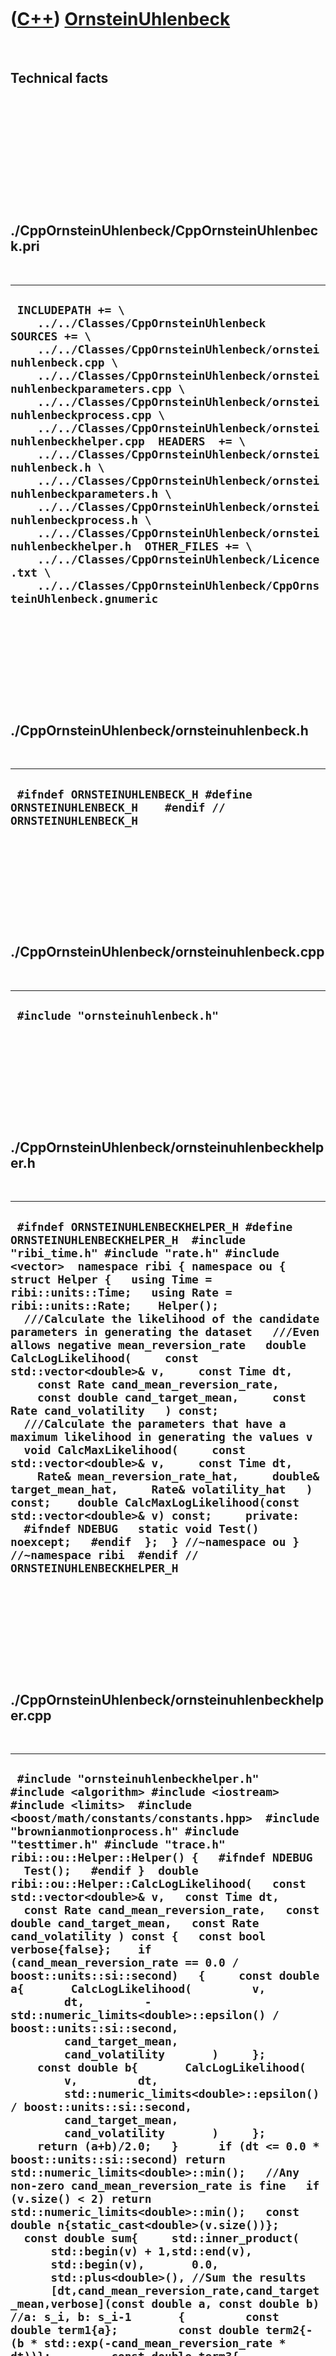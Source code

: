 



 

 

 

 

 

([C++](Cpp.htm)) [OrnsteinUhlenbeck](CppOrnsteinUhlenbeck.htm)
==============================================================

 

Technical facts
---------------

 

 

 

 

 

 

./CppOrnsteinUhlenbeck/CppOrnsteinUhlenbeck.pri
-----------------------------------------------

 

  -----------------------------------------------------------------------------------------------------------------------------------------------------------------------------------------------------------------------------------------------------------------------------------------------------------------------------------------------------------------------------------------------------------------------------------------------------------------------------------------------------------------------------------------------------------------------------------------------------------------------------------------------------------------------------------------------------------------------------------------------------------------------------------------------
  ` INCLUDEPATH += \     ../../Classes/CppOrnsteinUhlenbeck  SOURCES += \     ../../Classes/CppOrnsteinUhlenbeck/ornsteinuhlenbeck.cpp \     ../../Classes/CppOrnsteinUhlenbeck/ornsteinuhlenbeckparameters.cpp \     ../../Classes/CppOrnsteinUhlenbeck/ornsteinuhlenbeckprocess.cpp \     ../../Classes/CppOrnsteinUhlenbeck/ornsteinuhlenbeckhelper.cpp  HEADERS  += \     ../../Classes/CppOrnsteinUhlenbeck/ornsteinuhlenbeck.h \     ../../Classes/CppOrnsteinUhlenbeck/ornsteinuhlenbeckparameters.h \     ../../Classes/CppOrnsteinUhlenbeck/ornsteinuhlenbeckprocess.h \     ../../Classes/CppOrnsteinUhlenbeck/ornsteinuhlenbeckhelper.h  OTHER_FILES += \     ../../Classes/CppOrnsteinUhlenbeck/Licence.txt \     ../../Classes/CppOrnsteinUhlenbeck/CppOrnsteinUhlenbeck.gnumeric`
  -----------------------------------------------------------------------------------------------------------------------------------------------------------------------------------------------------------------------------------------------------------------------------------------------------------------------------------------------------------------------------------------------------------------------------------------------------------------------------------------------------------------------------------------------------------------------------------------------------------------------------------------------------------------------------------------------------------------------------------------------------------------------------------------------

 

 

 

 

 

./CppOrnsteinUhlenbeck/ornsteinuhlenbeck.h
------------------------------------------

 

  ---------------------------------------------------------------------------------------------
  ` #ifndef ORNSTEINUHLENBECK_H #define ORNSTEINUHLENBECK_H    #endif // ORNSTEINUHLENBECK_H`
  ---------------------------------------------------------------------------------------------

 

 

 

 

 

./CppOrnsteinUhlenbeck/ornsteinuhlenbeck.cpp
--------------------------------------------

 

  -----------------------------------
  ` #include "ornsteinuhlenbeck.h"`
  -----------------------------------

 

 

 

 

 

./CppOrnsteinUhlenbeck/ornsteinuhlenbeckhelper.h
------------------------------------------------

 

  ------------------------------------------------------------------------------------------------------------------------------------------------------------------------------------------------------------------------------------------------------------------------------------------------------------------------------------------------------------------------------------------------------------------------------------------------------------------------------------------------------------------------------------------------------------------------------------------------------------------------------------------------------------------------------------------------------------------------------------------------------------------------------------------------------------------------------------------------------------------------------------------------------------------------------------------------------------------------------------------------------------------------------------------------------------------------------------------------------------------------
  ` #ifndef ORNSTEINUHLENBECKHELPER_H #define ORNSTEINUHLENBECKHELPER_H  #include "ribi_time.h" #include "rate.h" #include <vector>  namespace ribi { namespace ou {  struct Helper {   using Time = ribi::units::Time;   using Rate = ribi::units::Rate;    Helper();    ///Calculate the likelihood of the candidate parameters in generating the dataset   ///Even allows negative mean_reversion_rate   double CalcLogLikelihood(     const std::vector<double>& v,     const Time dt,     const Rate cand_mean_reversion_rate,     const double cand_target_mean,     const Rate cand_volatility   ) const;    ///Calculate the parameters that have a maximum likelihood in generating the values v   void CalcMaxLikelihood(     const std::vector<double>& v,     const Time dt,     Rate& mean_reversion_rate_hat,     double& target_mean_hat,     Rate& volatility_hat   ) const;    double CalcMaxLogLikelihood(const std::vector<double>& v) const;     private:    #ifndef NDEBUG   static void Test() noexcept;   #endif  };  } //~namespace ou } //~namespace ribi  #endif // ORNSTEINUHLENBECKHELPER_H`
  ------------------------------------------------------------------------------------------------------------------------------------------------------------------------------------------------------------------------------------------------------------------------------------------------------------------------------------------------------------------------------------------------------------------------------------------------------------------------------------------------------------------------------------------------------------------------------------------------------------------------------------------------------------------------------------------------------------------------------------------------------------------------------------------------------------------------------------------------------------------------------------------------------------------------------------------------------------------------------------------------------------------------------------------------------------------------------------------------------------------------

 

 

 

 

 

./CppOrnsteinUhlenbeck/ornsteinuhlenbeckhelper.cpp
--------------------------------------------------

 

  --------------------------------------------------------------------------------------------------------------------------------------------------------------------------------------------------------------------------------------------------------------------------------------------------------------------------------------------------------------------------------------------------------------------------------------------------------------------------------------------------------------------------------------------------------------------------------------------------------------------------------------------------------------------------------------------------------------------------------------------------------------------------------------------------------------------------------------------------------------------------------------------------------------------------------------------------------------------------------------------------------------------------------------------------------------------------------------------------------------------------------------------------------------------------------------------------------------------------------------------------------------------------------------------------------------------------------------------------------------------------------------------------------------------------------------------------------------------------------------------------------------------------------------------------------------------------------------------------------------------------------------------------------------------------------------------------------------------------------------------------------------------------------------------------------------------------------------------------------------------------------------------------------------------------------------------------------------------------------------------------------------------------------------------------------------------------------------------------------------------------------------------------------------------------------------------------------------------------------------------------------------------------------------------------------------------------------------------------------------------------------------------------------------------------------------------------------------------------------------------------------------------------------------------------------------------------------------------------------------------------------------------------------------------------------------------------------------------------------------------------------------------------------------------------------------------------------------------------------------------------------------------------------------------------------------------------------------------------------------------------------------------------------------------------------------------------------------------------------------------------------------------------------------------------------------------------------------------------------------------------------------------------------------------------------------------------------------------------------------------------------------------------------------------------------------------------------------------------------------------------------------------------------------------------------------------------------------------------------------------------------------------------------------------------------------------------------------------------------------------------------------------------------------------------------------------------------------------------------------------------------------------------------------------------------------------------------------------------------------------------------------------------------------------------------------------------------------------------------------------------------------------------------------------------------------------------------------------------------------------------------------------------------------------------------------------------------------------------------------------------------------------------------------------------------------------------------------------------------------------------------------------------------------------------------------------------------------------------------------------------------------------------------------------------------------------------------------------------------------------------------------------------------------------------------------------------------------------------------------------------------------------------------------------------------------------------------------------------------------------------------------------------------------------------------------------------------------------------------------------------------------------------------------------------------------------------------------------------------------------------------------------------------------------------------------------------------------------------------------------------------------------------------------------------------------------------------------------------------------------------------------------------------------------------------------------------------------------------------------------------------------------------------------------------------------------------------------------------------------------------------------------------------------------------------------------------------------------------------------------------------------------------------------------------------------------------------------------------------------------------------------------------------------------------------------------------------------------------------------------------------------------------------------------------------------------------------------------------------------------------------------------------------------------------------------------------------------------------------------------------------------------------------------------------------------------------------------------------------------------------------------------------------------------------------------------------------------------------------------------------------------------------------------------------------------------------------------------------------------------------------------------------------------------------------------------------------------------------------------------------------------------------------------------------------------------------------------------------------------------------------------------------------------------------------------------------------------------------------------------------------------------------------------------------------------------------------------------------------------------------------------------------------------------------------------------------------------------------------------------------------------------------------------------------------------------------------------------------------------------------------------------------------------------------------------------------------------------------------------------------------------------------------------------------------------------------------------------------------------------------------------------------------------------------------------------------------------------------------------------------------------------------------------------------------------------------------------------------------------------------------------------------------------------------------------------------------------------------------------------------------------------------------------------------------------------------------------------------------------------------------------------------------------------------------------------------------------------------------------------------------------------------------------------------------------------------------------------------------------------------------------------------------------------------------------------------------------------------------------------------------------------------------------------------------------------------------------------------------------------------------------------------------------------------------------------------------------------------------------------------------------------------------------------------------------------------------------------------------------------------------------------------------------------------------------------------------------------------------------------------------------------------------------------------------------------------------------------------------------------------------------------------------------------------------------------------------------------------------------------------------------------------------------------------------------------------------------------------------------------------------------------------------------------------------------------------------------------------------------------------------------------------------------------------------------------------------------------------------------------------------------------------------------------------------------------------------------------------------------------------------------------------------------------------------------------------------------------------------------------------------------------------------------------------------------------------------------------------------------------------------------------------------------------------------------------------------------------------------------------------------------------------------------------------------------------------------------------------------------------------------------------------------------------------------------------------------------------------------------------------------------------------------------------------------------------------------------------------------------------------------------------------------------------------------------------------------------------------------------------------------------------------------------------------------------------------------------------------------------------------------------------------------------------------------------------------------------------------------------------------------------------------------------------------------------------------------------------------------------------------------------------------------------------------------------------------------------------------------------------------------------------------------------------------------------------------------------------------------------------------------------------------------------------------------------------------------------------------------------------------------------------------------------------------------------------------------------------------------------------------------------------------------------------------------------------------------------------------------------------------------------------------------------------------------------------------------------------------------------------------------------------------------------------------------------------------------------------------------------------------------------------------------------------------------------------------------------------------------------------------------------------------------------------------------------------------------------------------------------------------------------------------------------------------------------------------------------------------------------------------------------------------------------------------------------------------------------------------------------------------------------------------------------------------------
  ` #include "ornsteinuhlenbeckhelper.h"  #include <algorithm> #include <iostream> #include <limits>  #include <boost/math/constants/constants.hpp>  #include "brownianmotionprocess.h" #include "testtimer.h" #include "trace.h"  ribi::ou::Helper::Helper() {   #ifndef NDEBUG   Test();   #endif }  double ribi::ou::Helper::CalcLogLikelihood(   const std::vector<double>& v,   const Time dt,   const Rate cand_mean_reversion_rate,   const double cand_target_mean,   const Rate cand_volatility ) const {   const bool verbose{false};    if (cand_mean_reversion_rate == 0.0 / boost::units::si::second)   {     const double a{       CalcLogLikelihood(         v,         dt,         -std::numeric_limits<double>::epsilon() / boost::units::si::second,         cand_target_mean,         cand_volatility       )     };     const double b{       CalcLogLikelihood(         v,         dt,         std::numeric_limits<double>::epsilon() / boost::units::si::second,         cand_target_mean,         cand_volatility       )     };     return (a+b)/2.0;   }      if (dt <= 0.0 * boost::units::si::second) return std::numeric_limits<double>::min();   //Any non-zero cand_mean_reversion_rate is fine   if (v.size() < 2) return std::numeric_limits<double>::min();   const double n{static_cast<double>(v.size())};    const double sum{     std::inner_product(       std::begin(v) + 1,std::end(v),       std::begin(v),       0.0,       std::plus<double>(), //Sum the results       [dt,cand_mean_reversion_rate,cand_target_mean,verbose](const double a, const double b) //a: s_i, b: s_i-1       {         const double term1{a};         const double term2{-(b * std::exp(-cand_mean_reversion_rate * dt))};         const double term3{-(cand_target_mean * (1.0 - std::exp(-cand_mean_reversion_rate*dt)))};         const double x {           term1+term2+term3         };         const double x2{x*x};         if (verbose)         {           std::cout             << "a:" << a <<  '\t'             << "b:" << b <<  '\t'             << "term1:" << term1 <<  '\t'             << "term2:" << term2 <<  '\t'             << "term3:" << term3 <<  '\t'             << "x:" << x <<  '\t'             << "x2:" << x2 <<  '\n'           ;         }         return x2;       }     )   };   const auto alpha2     =     cand_volatility * cand_volatility * (1.0 - std::exp(-2.0 * cand_mean_reversion_rate * dt))     / (2.0 * cand_mean_reversion_rate)   ;   const auto alpha = std::sqrt(alpha2.value());    const double term1{(-n/2.0) * std::log(boost::math::constants::two_pi<double>())};   const double term2{-(n * std::log(alpha))};   const double term3{-(sum / (2.0 * alpha2.value()))};    const double log_likelihood{     term1     + term2     + term3   };    if (verbose)   {     std::cout       << "dt: " << dt << '\n'       << "cand_mean_reversion_rate: " << cand_mean_reversion_rate << '\n'       << "cand_target_mean: " << cand_target_mean << '\n'       << "cand_volatility: " << cand_volatility << '\n'       << "alpha: " << alpha << '\n'       << "alpha2: " << alpha2 << '\n'       << "term1: " << term1 << '\n'       << "term2: " << term2 << '\n'       << "term3: " << term3 << '\n'       << "sum: " << sum << '\n'       << "log_likelihood: " << log_likelihood << '\n'     ;   }    return log_likelihood; }   void ribi::ou::Helper::CalcMaxLikelihood(   const std::vector<double>& v,   const Time dt,   Rate& mean_reversion_rate_hat,   double& target_mean_hat,   Rate& volatility_hat ) const {   const bool verbose{false};   using std::begin; using std::end; using std::accumulate;    const int n{static_cast<int>(v.size())};   const double n_d{static_cast<double>(n)};   const double sx{std::accumulate(begin(v),end(v)-1,0.0)};   const double sy{std::accumulate(begin(v)+1,end(v),0.0)};   const double sxx{     std::accumulate(       begin(v),end(v)-1,       0.0,       [](const double init, const double x) { return init + (x*x); }     )   };   const double sxy{     std::inner_product(       begin(v),end(v)-1,       begin(v) + 1,       0.0     )   };   const double syy{     std::accumulate(       begin(v)+1,end(v),0.0,       [](const double init, const double x) { return init + (x*x); }     )   };    if (verbose)   {     std::clog       << "n: " << n << '\n'       << "sx: " << sx << '\n'       << "sy: " << sy << '\n'       << "sxx: " << sxx << '\n'       << "sxy: " << sxy << '\n'       << "syy: " << syy << '\n'     ;   }    assert( ( (n_d * (sxx - sxy)) - ( (sx*sx) - (sx*sy)) ) != 0.0);    target_mean_hat     =  ((sy * sxx) - (sx * sxy))      / ( (n_d * (sxx - sxy)) - ( (sx*sx) - (sx*sy)) )   ;    const double nmu2{n_d*target_mean_hat*target_mean_hat};    const double mean_reversion_rate_hat_numerator{     sxy - (target_mean_hat*sx) - (target_mean_hat*sy) + nmu2   };   const double mean_reversion_rate_hat_denominator{     sxx - (2.0*target_mean_hat*sx) + nmu2   };    if (verbose)   {     std::clog       << "target_mean_hat: " << target_mean_hat << '\n'       << "nmu2: " << nmu2 << '\n'       << "mean_reversion_rate_hat_numerator: " << mean_reversion_rate_hat_numerator << '\n'       << "mean_reversion_rate_hat_denominator: " << mean_reversion_rate_hat_denominator << '\n'       << "n/d: " << (mean_reversion_rate_hat_numerator/mean_reversion_rate_hat_denominator) << '\n'     ;   }   assert(mean_reversion_rate_hat_denominator != 0.0);   assert(         mean_reversion_rate_hat_numerator       / mean_reversion_rate_hat_denominator     > 0.0   );    mean_reversion_rate_hat     = -std::log(         mean_reversion_rate_hat_numerator       / mean_reversion_rate_hat_denominator     ) / dt   ;    const double alpha{std::exp(-mean_reversion_rate_hat*dt)};    const double beta_term_1{syy};   const double beta_term_2{2.0*alpha*sxy};   const double beta_term_3{alpha*alpha*sxx};   const double beta_term_4{2.0*target_mean_hat*(1.0-alpha)*(sy - (alpha*sx))};   const double beta_term_5{nmu2 * (1.0-alpha)*(1.0-alpha)};    const double beta{     (       beta_term_1       - beta_term_2       + beta_term_3       - beta_term_4       + beta_term_5     ) / n_d   };    if (verbose)   {     std::clog       << "alpha: " << alpha << '\n'       << "beta_term_1: " << beta_term_1 << '\n'       << "beta_term_2: " << beta_term_2 << '\n'       << "beta_term_3: " << beta_term_3 << '\n'       << "beta_term_4: " << beta_term_4 << '\n'       << "beta_term_5: " << beta_term_5 << '\n'       << "beta: " << beta << '\n'     ;   }    volatility_hat     = std::sqrt(         (beta * 2.0 * mean_reversion_rate_hat.value())       / (1.0-(alpha*alpha))     ) / boost::units::si::second   ; }  double ribi::ou::Helper::CalcMaxLogLikelihood(   const std::vector<double>& v ) const {   const auto dt = 1.0 * boost::units::si::second;   auto mean_reversion_rate_hat = 0.0 / boost::units::si::second;   double target_mean_hat{0.0};   auto volatility_hat = 0.0 / boost::units::si::second;   //Find best parameters   Helper().CalcMaxLikelihood(v,dt,mean_reversion_rate_hat,target_mean_hat,volatility_hat);   //Use best parameters   return Helper().CalcLogLikelihood(v,dt,mean_reversion_rate_hat,target_mean_hat,volatility_hat); }     #ifndef NDEBUG void ribi::ou::Helper::Test() noexcept {   {     static bool is_tested{false};     if (is_tested) return;     is_tested = true;   }   const TestTimer test_timer(__func__,__FILE__,1.0);   ///Testing dataset   //Run a Ornsein-Uhlenbeck motion process for dt = 1.0   const std::vector<double> known_noises     = {      -1.0268,      -0.4985,       0.3825,      -0.8102,      -0.1206,      -1.9604,       0.2079,       0.9134,       2.1375,       0.5461,       1.4335,       0.4414,      -2.2912,       0.3249,      -1.3019,      -0.8995,       0.0281,      -1.0959,      -0.8118,      -1.3890     };    const std::vector<double> known_xs    = {      0.0,     -9.77536,     -13.5909,     -8.65611,     -15.5457,     -15.2144,     -32.43,     -27.3646,     -16.0648,     5.81345,     10.4592,     23.1111,     25.114,     0.911395,     3.91778,     -8.84942,     -16.5707,     -14.7263,     -23.7581,     -29.2257,     -39.6681   };   const auto known_mean_reversion_rate = 0.1 / boost::units::si::second;   const double known_target_mean{0.0};   const auto known_volatility = 10.0 / boost::units::si::second;   //const double known_init_x{0.0};   const auto known_dt = 1.0 * boost::units::si::second;    //CalcLogLikelihood of the known parameters   {     const double log_likelihood{       Helper().CalcLogLikelihood(         known_xs,         known_dt,         known_mean_reversion_rate,         known_target_mean,         known_volatility       )     };     const double expected_log_likelihood{-79.422965153555438};     assert(std::abs(log_likelihood - expected_log_likelihood) < 0.000001);   }    //CalcMaxLikelihood   {     auto ml_mean_reversion_rate = 0.0 / boost::units::si::second;     double ml_target_mean{0.0};     auto ml_volatility = 0.0 / boost::units::si::second;     Helper().CalcMaxLikelihood(known_xs,known_dt,ml_mean_reversion_rate,ml_target_mean,ml_volatility);     const auto expected_mean_reversion_rate = 0.150065 / boost::units::si::second;     const double expected_target_mean{-21.2912};     const auto expected_volatility = 10.9281 / boost::units::si::second;     assert(std::abs(ml_mean_reversion_rate.value() - expected_mean_reversion_rate.value()) < 0.001);     assert(std::abs(ml_target_mean - expected_target_mean) < 0.001);     assert(std::abs(ml_volatility.value() - expected_volatility.value()) < 0.001);     //CalcLogLikelihood     const double max_log_likelihood{       Helper().CalcLogLikelihood(known_xs,known_dt,ml_mean_reversion_rate,ml_target_mean,ml_volatility)     };     const double expected_max_log_likelihood{-78.4367};     assert(std::abs(max_log_likelihood - expected_max_log_likelihood) < 0.0001);   }   ///Incorrectly labeled as bug:   ///Brownian motion run for RNG seed of 64 results in a MaxLogLikelihood of 0.0   ///This used to be 2,2250738585072014e-308 (the minimum double value)   ///but changes to -131.90782856283087 if negative mean_reversion_rates are allowed   {     using Volatility = ribi::units::Rate;     const Volatility volatility{1.0 / boost::units::si::second};     ribi::bm::Parameters parameters(volatility,64);     ribi::bm::Process sim(parameters);     const double init_x{0.0};     double x = init_x;     std::vector<double> xs = {x};      for (int i=0; i!=100; ++i)     {       x = sim.CalcNext(x);       xs.push_back(x);     }      const auto dt = 1.0 * boost::units::si::second;     auto mean_reversion_rate_hat = 0.0 / boost::units::si::second;     double target_mean_hat{0.0};     auto volatility_hat = 0.0 / boost::units::si::second;     Helper().CalcMaxLikelihood(xs,dt,mean_reversion_rate_hat,target_mean_hat,volatility_hat);     const double max_log_likelihood{       Helper().CalcLogLikelihood(xs,dt,mean_reversion_rate_hat,target_mean_hat,volatility_hat)     };     assert(max_log_likelihood != 0.0);     const double expected_max_log_likelihood{       -131.906     };     assert(std::abs(max_log_likelihood - expected_max_log_likelihood) < 0.001);   }   //Allow mean_reversion_rate of zero   {     const double log_likelihood_minus{       Helper().CalcLogLikelihood(         known_xs,         known_dt,         -std::numeric_limits<double>::epsilon() / boost::units::si::second,         known_target_mean,         known_volatility       )     };     const double log_likelihood_zero{       Helper().CalcLogLikelihood(         known_xs,         known_dt,         0.0000 / boost::units::si::second,         known_target_mean,         known_volatility       )     };     const double log_likelihood_plus{       Helper().CalcLogLikelihood(         known_xs,         known_dt,         std::numeric_limits<double>::epsilon() / boost::units::si::second,         known_target_mean,         known_volatility       )     };     assert(log_likelihood_minus >= log_likelihood_zero);     assert(log_likelihood_zero >= log_likelihood_plus);      //Note: resolution too low to distinguish likelihoods     assert(log_likelihood_minus == log_likelihood_plus);   } } #endif`
  --------------------------------------------------------------------------------------------------------------------------------------------------------------------------------------------------------------------------------------------------------------------------------------------------------------------------------------------------------------------------------------------------------------------------------------------------------------------------------------------------------------------------------------------------------------------------------------------------------------------------------------------------------------------------------------------------------------------------------------------------------------------------------------------------------------------------------------------------------------------------------------------------------------------------------------------------------------------------------------------------------------------------------------------------------------------------------------------------------------------------------------------------------------------------------------------------------------------------------------------------------------------------------------------------------------------------------------------------------------------------------------------------------------------------------------------------------------------------------------------------------------------------------------------------------------------------------------------------------------------------------------------------------------------------------------------------------------------------------------------------------------------------------------------------------------------------------------------------------------------------------------------------------------------------------------------------------------------------------------------------------------------------------------------------------------------------------------------------------------------------------------------------------------------------------------------------------------------------------------------------------------------------------------------------------------------------------------------------------------------------------------------------------------------------------------------------------------------------------------------------------------------------------------------------------------------------------------------------------------------------------------------------------------------------------------------------------------------------------------------------------------------------------------------------------------------------------------------------------------------------------------------------------------------------------------------------------------------------------------------------------------------------------------------------------------------------------------------------------------------------------------------------------------------------------------------------------------------------------------------------------------------------------------------------------------------------------------------------------------------------------------------------------------------------------------------------------------------------------------------------------------------------------------------------------------------------------------------------------------------------------------------------------------------------------------------------------------------------------------------------------------------------------------------------------------------------------------------------------------------------------------------------------------------------------------------------------------------------------------------------------------------------------------------------------------------------------------------------------------------------------------------------------------------------------------------------------------------------------------------------------------------------------------------------------------------------------------------------------------------------------------------------------------------------------------------------------------------------------------------------------------------------------------------------------------------------------------------------------------------------------------------------------------------------------------------------------------------------------------------------------------------------------------------------------------------------------------------------------------------------------------------------------------------------------------------------------------------------------------------------------------------------------------------------------------------------------------------------------------------------------------------------------------------------------------------------------------------------------------------------------------------------------------------------------------------------------------------------------------------------------------------------------------------------------------------------------------------------------------------------------------------------------------------------------------------------------------------------------------------------------------------------------------------------------------------------------------------------------------------------------------------------------------------------------------------------------------------------------------------------------------------------------------------------------------------------------------------------------------------------------------------------------------------------------------------------------------------------------------------------------------------------------------------------------------------------------------------------------------------------------------------------------------------------------------------------------------------------------------------------------------------------------------------------------------------------------------------------------------------------------------------------------------------------------------------------------------------------------------------------------------------------------------------------------------------------------------------------------------------------------------------------------------------------------------------------------------------------------------------------------------------------------------------------------------------------------------------------------------------------------------------------------------------------------------------------------------------------------------------------------------------------------------------------------------------------------------------------------------------------------------------------------------------------------------------------------------------------------------------------------------------------------------------------------------------------------------------------------------------------------------------------------------------------------------------------------------------------------------------------------------------------------------------------------------------------------------------------------------------------------------------------------------------------------------------------------------------------------------------------------------------------------------------------------------------------------------------------------------------------------------------------------------------------------------------------------------------------------------------------------------------------------------------------------------------------------------------------------------------------------------------------------------------------------------------------------------------------------------------------------------------------------------------------------------------------------------------------------------------------------------------------------------------------------------------------------------------------------------------------------------------------------------------------------------------------------------------------------------------------------------------------------------------------------------------------------------------------------------------------------------------------------------------------------------------------------------------------------------------------------------------------------------------------------------------------------------------------------------------------------------------------------------------------------------------------------------------------------------------------------------------------------------------------------------------------------------------------------------------------------------------------------------------------------------------------------------------------------------------------------------------------------------------------------------------------------------------------------------------------------------------------------------------------------------------------------------------------------------------------------------------------------------------------------------------------------------------------------------------------------------------------------------------------------------------------------------------------------------------------------------------------------------------------------------------------------------------------------------------------------------------------------------------------------------------------------------------------------------------------------------------------------------------------------------------------------------------------------------------------------------------------------------------------------------------------------------------------------------------------------------------------------------------------------------------------------------------------------------------------------------------------------------------------------------------------------------------------------------------------------------------------------------------------------------------------------------------------------------------------------------------------------------------------------------------------------------------------------------------------------------------------------------------------------------------------------------------------------------------------------------------------------------------------------------------------------------------------------------------------------------------------------------------------------------------------------------------------------------------------------------------------------------------------------------------------------------------------------------------------------------------------------------------------------------------------------------------------------------------------------------------------------------------------------------------------------------------------------------------------------------------------------------------------------------------------------------------------------------------------------------------------------------------------------------------------------------------------------------------------------------------------------------------------------------------------------------------------------------------------------------------------------------------------------------------------------------------------------------------------------------------------------------------------------------------------------------------------------------------------------------------------------------------------------------------------------------------------------------------------------------------------------------------------------

 

 

 

 

 

./CppOrnsteinUhlenbeck/ornsteinuhlenbeckparameters.h
----------------------------------------------------

 

  --------------------------------------------------------------------------------------------------------------------------------------------------------------------------------------------------------------------------------------------------------------------------------------------------------------------------------------------------------------------------------------------------------------------------------------------------------------------------------------------------------------------------------------------------------------------------------------------------------------------------------------------------------------------------------------------------------------------------------------------------------------------------------------------------------------------------------------------------------------------------------------------------------------------------------------------------------------------------------------------------
  ` #ifndef ORNSTEINUHLENBECKPARAMETERS_H #define ORNSTEINUHLENBECKPARAMETERS_H  #include "rate.h"  namespace ribi { namespace ou {  ///Parameters for an Ornstein-Uhlenbeck process struct Parameters {   using Rate = ribi::units::Rate;    ///mean reversion rate: theta on Wikipedia, lambda by van den Berg   ///target mean: mu   ///noise: sigma   Parameters(     const Rate mean_reversion_rate,     const double target_mean,     const Rate volatility,     const int rng_seed = 42   );    auto GetMeanReversionRate() const noexcept { return m_mean_reversion_rate; }   int GetRngSeed() const noexcept { return m_rng_seed; }   double GetTargetMean() const noexcept { return m_target_mean; }   auto GetVolatility() const noexcept { return m_volatility; }    private:   const Rate m_mean_reversion_rate;   const int m_rng_seed;   const double m_target_mean;   const Rate m_volatility; };  } //~namespace ou } //~namespace ribi  #endif // ORNSTEINUHLENBECKPARAMETERS_H`
  --------------------------------------------------------------------------------------------------------------------------------------------------------------------------------------------------------------------------------------------------------------------------------------------------------------------------------------------------------------------------------------------------------------------------------------------------------------------------------------------------------------------------------------------------------------------------------------------------------------------------------------------------------------------------------------------------------------------------------------------------------------------------------------------------------------------------------------------------------------------------------------------------------------------------------------------------------------------------------------------------

 

 

 

 

 

./CppOrnsteinUhlenbeck/ornsteinuhlenbeckparameters.cpp
------------------------------------------------------

 

  -------------------------------------------------------------------------------------------------------------------------------------------------------------------------------------------------------------------------------------------------------------------------------------------------------------------------------------------------------------------------------------------------------------------------------------------------------------------------------------------------------------------------------------------------------------------------------------------------------------------------------------------------------------------------------------------------------------------------------------------------------------------------------------------------------------------------------------------------------------------------------------------------------------------------------------------------------------------------------------------------------------------------------------------------------------------------------
  ` #include "ornsteinuhlenbeckparameters.h"  #include <sstream> #include <stdexcept>  ribi::ou::Parameters::Parameters(   const Rate mean_reversion_rate,   const double target_mean,   const Rate volatility,   const int rng_seed )   :     m_mean_reversion_rate{mean_reversion_rate},     m_rng_seed{rng_seed},     m_target_mean{target_mean},     m_volatility{volatility} {   //TODO: allow zero, then the process falls back to a Brownian process   if (m_mean_reversion_rate <= 0.0 / boost::units::si::second)   {     std::stringstream s;     s << __func__       << ": mean reversion rate must be positive and non-zero, "       << "value given is " << m_mean_reversion_rate     ;     throw std::logic_error(s.str());   }    //TODO: allow zero, then the process falls back to an autoregression   if (m_volatility <= 0.0 / boost::units::si::second)   {     std::stringstream s;     s << __func__       << ": volatility must be positive and non-zero, "       << "value given is " << m_volatility     ;     throw std::logic_error(s.str());   } }`
  -------------------------------------------------------------------------------------------------------------------------------------------------------------------------------------------------------------------------------------------------------------------------------------------------------------------------------------------------------------------------------------------------------------------------------------------------------------------------------------------------------------------------------------------------------------------------------------------------------------------------------------------------------------------------------------------------------------------------------------------------------------------------------------------------------------------------------------------------------------------------------------------------------------------------------------------------------------------------------------------------------------------------------------------------------------------------------

 

 

 

 

 

./CppOrnsteinUhlenbeck/ornsteinuhlenbeckprocess.h
-------------------------------------------------

 

  ---------------------------------------------------------------------------------------------------------------------------------------------------------------------------------------------------------------------------------------------------------------------------------------------------------------------------------------------------------------------------------------------------------------------------------------------------------------------------------------------------------------------------------------------------------------------------------------------------------------------------------------------------------------------------------------------------------------------------------------------------------------------------------------------------------------------------------------------------------------------------------------------------------------------------------------------------------------------------------------------------------------------------------------------------------------------------------------------------------
  ` #ifndef ORNSTEINUHLENBECKPROCESS_H #define ORNSTEINUHLENBECKPROCESS_H  #include <random> #include "ornsteinuhlenbeckparameters.h" #include "ribi_time.h" namespace ribi { namespace ou {  ///Performs an Ornstein-Uhlenbeck process ///Many thanks to Thijs van den Berg from sitmo.com for an awesome article about it struct Process {   using Rate = ribi::units::Rate;   using Time = ribi::units::Time;    Process(const Parameters& parameters);    ///Calculate the next x+dt. This class will supply the random numbers,   ///thus these member functions are not const   double CalcNext(const double x, const Time dt = 1.0 * boost::units::si::second);    ///Calculate the next x+dt, supplying the random numbers yourself   double CalcNext(const double x, const Time dt, const double random_normal) const;    #ifndef NDEBUG   static void Test() noexcept;   #endif    private:    std::normal_distribution<double> m_normal_distribution;   const Parameters m_parameters;   std::mt19937 m_rng;  };  } //~namespace ou } //~namespace ribi  #endif // ORNSTEINUHLENBECKPROCESS_H`
  ---------------------------------------------------------------------------------------------------------------------------------------------------------------------------------------------------------------------------------------------------------------------------------------------------------------------------------------------------------------------------------------------------------------------------------------------------------------------------------------------------------------------------------------------------------------------------------------------------------------------------------------------------------------------------------------------------------------------------------------------------------------------------------------------------------------------------------------------------------------------------------------------------------------------------------------------------------------------------------------------------------------------------------------------------------------------------------------------------------

 

 

 

 

 

./CppOrnsteinUhlenbeck/ornsteinuhlenbeckprocess.cpp
---------------------------------------------------

 

  --------------------------------------------------------------------------------------------------------------------------------------------------------------------------------------------------------------------------------------------------------------------------------------------------------------------------------------------------------------------------------------------------------------------------------------------------------------------------------------------------------------------------------------------------------------------------------------------------------------------------------------------------------------------------------------------------------------------------------------------------------------------------------------------------------------------------------------------------------------------------------------------------------------------------------------------------------------------------------------------------------------------------------------------------------------------------------------------------------------------------------------------------------------------------------------------------------------------------------------------------------------------------------------------------------------------------------------------------------------------------------------------------------------------------------------------------------------------------------------------------------------------------------------------------------------------------------------------------------------------------------------------------------------------------------------------------------------------------------------------------------------------------------------------------------------------------------------------------------------------------------------------------------------------------------------------------------------------------------------------------------------------------------------------------------------------------------------------------------------------------------------------------------------------------------------------------------------------------------------------------------------------------------------------------------------------------------------------------------------------------------------------------------------------------------------------------------------------------------------------------------------------------------------------------------------------------------------------------------------------------------------------------------------------------------------------------------------------------------------------------------------------------------------------------------------------------------------------------------------------------------------------------------------------------------------------------------------------------------------------------------------------------------------------------------------------------------------------------------------------------------------------------------------------------------------------------------------------------------------------------------------------------------------------------------------------------------------------------------------------------------------------------------------------------------------------------------------------------------------------------------------------------------------------------------------------------------------------------------------------------------------------------------------------------------------------------------------------------------------------------------------------------------------------------------------------------------------------------------------------------------------------------------------------------------------------------------------------------------------------------------------------------------------------------------------------------------------------------------------------------------------------------------------------------------------------------------------------------------------------------------------------------------------------------------------------------------------------------------------------------------------------------------------------------------------------------------------------------------------------------------------------------------------------------------------------------------------------------------------------------------------------------------------------------------------------------------------------------------------------------------------------------------------------------------------------------------------------------------------------------------------------------------------------------------------------------------------------------------------------------------------------------------------------------------------------------------------------------------------------------------------------------------------------------------------------------------------------------------------------------------------------------------------------------------------------------------------------------------------------------------------------------------------------------------------------------------------------------------------------------------------------------------------------------------------------------------------------------------------------------------------------------------------------------------------------------------------------------------------------------------------------------------------------------------------------------------------------------------------------------------------------------------------------------------------------------------------------------------------------------------------------------------------------------------------------------------------------------------------------------------------------------------------------------------------------------------------------------------------------------------------------------------------------------------------------------------------------------------------------------------------------------------------------------------------------------------------------------------------------------------------------------------------------------------------------------------------------------------------------------------------------------------------------------------------------------------------------------------------------------------------------------------------------------------------------------------------------------------------------------------------------------------------------------------------------------------------------------------------------------------------------------------------------------------------------------------------------------------------------------------------------------------------------------------------------------------------------------------------------------------------------------------------------------------------------------------------------------------------------------------------------------------------------------------------------------------------------------------------------------------------------------------------------------------------------------------------------------------------------------------------------------------------------------------------------------------------------------------------------------------------------------------------------------------------------------------------------------------------------------------------------------------------------------------------------------------------------------------------------------------------------------------------------------------------------------------------------------------------------------------------------------------------------------------------------------------------------------------------------------------------------------------------------------------------------------------------------------------------------------------------------------------------------------------------------------------------------------------------------------------------------------------------------------------------------------------------------------------------------------------------------------------------------------------------------------------------------------------------------------------------------------------------------
  ` #include "ornsteinuhlenbeckprocess.h"  #include <cassert> #include <limits> #include <iostream> #include <stdexcept> #include <sstream>  #include <boost/math/constants/constants.hpp>  #include "brownianmotionparameters.h" #include "brownianmotionprocess.h"  #include "ornsteinuhlenbeckhelper.h" #include "testtimer.h"  ribi::ou::Process::Process(const Parameters& parameters)   : m_normal_distribution(0.0,1.0),     m_parameters{parameters},     m_rng(parameters.GetRngSeed()) {   #ifndef NDEBUG   Test();   #endif }    double ribi::ou::Process::CalcNext(const double x, const Time dt) {   try   {     const double random_normal{m_normal_distribution(m_rng)};     return CalcNext(x,dt,random_normal);   }   catch (std::logic_error&)   {     std::stringstream s;     s << __func__ << ": delta t must be non-zero and positive, delta t given: " << dt;     throw std::logic_error(s.str());   } }  double ribi::ou::Process::CalcNext(   const double x,   const Time dt,   const double random_normal ) const {   try   {     const auto mean_reversion_rate = m_parameters.GetMeanReversionRate();     const double target_mean{m_parameters.GetTargetMean()};     const auto volatility = m_parameters.GetVolatility();      const double term1{x*std::exp(-mean_reversion_rate*dt)};     const double term2{target_mean * (1.0-std::exp(-mean_reversion_rate*dt))};     const auto term3       =         volatility       * random_normal       * std::sqrt(           (1.0 - std::exp(-2.0*mean_reversion_rate*dt))         / (             2.0             * mean_reversion_rate             * boost::units::si::second //To fix units           )       )       * boost::units::si::second //To fix units     ;     const double new_x{         term1       + term2       + term3     };     return new_x;   }   catch (std::logic_error&)   {     std::stringstream s;     s << __func__ << ": delta t must be non-zero and positive, delta t given: " << dt;     throw std::logic_error(s.str());   } }  #ifndef NDEBUG void ribi::ou::Process::Test() noexcept {   {     static bool is_tested{false};     if (is_tested) return;     is_tested = true;   }   {     Helper();   }   const TestTimer test_timer(__func__,__FILE__,1.0);   const bool verbose{false};    //Run Ornstein-Uhlenbeck for dt=0.25 and known results   {     ///Many thanks to Thijs van den Berg from sitmo.com     ///to allow for this detailed test     const std::vector<double> noises       = {         0.0, //Does not matter: this might the noise to generate the initial population?        -1.0268,        -0.4985,         0.3825,        -0.8102,        -0.1206,        -1.9604,         0.2079,         0.9134,         2.1375,         0.5461,         1.4335,         0.4414,        -2.2912,         0.3249,        -1.3019,        -0.8995,         0.0281,        -1.0959,        -0.8118,        -1.3890       };     const std::vector<double> v       = {         3.0, //Initial population size         1.7600,         1.2693,         1.1960,         0.9468,         0.9532,         0.6252,         0.8604,         1.0984,         1.4310,         1.3019,         1.4005,         1.2686,         0.7147,         0.9237,         0.7297,         0.7105,         0.8683,         0.7406,         0.7314,         0.6232       };     assert(v.size() == noises.size());     const auto mean_reversion_rate = 3.0 / boost::units::si::second;     const double target_mean{1.0};     const auto volatility = 0.5 / boost::units::si::second;     const auto dt = 0.25 * boost::units::si::second;      ///Many thanks to Thijs van den Berg from sitmo.com     ///to allow for this detailed test     double x = 3.0;     const Parameters parameters(mean_reversion_rate,target_mean,volatility);     Process p(parameters);     const int n{static_cast<int>(noises.size())};     for (int i=1; i!=n; ++i)     {       x = p.CalcNext(x,dt,noises[i]);       assert(std::abs(x - v[i]) < 0.01);     }   }    //Run a Ornsein-Uhlenbeck motion process for dt = 1.0   {     const std::vector<double> noises       = {        -1.0268,        -0.4985,         0.3825,        -0.8102,        -0.1206,        -1.9604,         0.2079,         0.9134,         2.1375,         0.5461,         1.4335,         0.4414,        -2.2912,         0.3249,        -1.3019,        -0.8995,         0.0281,        -1.0959,        -0.8118,        -1.3890       };      const std::vector<double> xs_expected      = {        0.0,       -9.77536,       -13.5909,       -8.65611,       -15.5457,       -15.2144,       -32.43,       -27.3646,       -16.0648,       5.81345,       10.4592,       23.1111,       25.114,       0.911395,       3.91778,       -8.84942,       -16.5707,       -14.7263,       -23.7581,       -29.2257,       -39.6681     };     const auto mean_reversion_rate = 0.1 / boost::units::si::second;     const double target_mean{0.0};     const auto volatility = 10.0 / boost::units::si::second;     const double init_x{0.0};      const ribi::ou::Parameters parameters(       mean_reversion_rate,       target_mean,       volatility     );     ribi::ou::Process sim(parameters);      double x = init_x;     std::vector<double> xs = {x};      for (const double noise: noises)     {       const auto dt = 1.0 * boost::units::si::second;       x = sim.CalcNext(x,dt,noise);       xs.push_back(x);     }     //std::copy(std::begin(xs),std::end(xs),std::ostream_iterator<double>(std::cout,"\n"));     assert(xs.size() == xs_expected.size());     const int sz{static_cast<int>(xs.size())};     for (int i=0; i!=sz; ++i)     {       assert(std::abs(xs[i]-xs_expected[i]) < 0.0001);     }   }         //Worked example   {     using Volatility = ribi::units::Rate;     const Volatility volatility{0.5 / boost::units::si::second};     const double init_x{0.0};     const int seed{83};     std::normal_distribution<double> normal_distribution;     std::mt19937 rng(seed);      const ribi::bm::Parameters parameters(       volatility,       seed     );     ribi::bm::Process sim(parameters);      double x = init_x;     std::vector<double> xs = {x};      std::vector<double> random_normals(10);     std::generate(begin(random_normals),end(random_normals),       [&normal_distribution,&rng]() { return normal_distribution(rng); }     );     if (!"Show randoms")     {       std::copy(begin(random_normals),end(random_normals),         std::ostream_iterator<double>(std::cout,"\n")       );     }       for (int i=0; i!=10; ++i)     {       const double random_normal{random_normals[i]};       if (verbose) { std::cout << i << ": " << x << '\n'; }       x = sim.CalcNext(x,random_normal);       xs.push_back(x);     }     if (verbose) { std::cout << "10: " << x << '\n'; }      Rate cand_mean_reversion_rate = 0.0 / boost::units::si::second;     double cand_target_mean{0.0};     Rate cand_volatility = 0.0 / boost::units::si::second;     const Time dt = 1.0 * boost::units::si::second;     Helper().CalcMaxLikelihood(xs,dt,cand_mean_reversion_rate,cand_target_mean,cand_volatility);      const Rate expected_mean_reversion_rate{1.7961954158756237021 / boost::units::si::second};     const double expected_target_mean{0.53166356139872084086};     const Rate expected_volatility{0.52252297421994908788 / boost::units::si::second};     assert(std::abs(cand_mean_reversion_rate.value() - expected_mean_reversion_rate.value()) < 0.0001);     assert(std::abs(cand_target_mean - expected_target_mean) < 0.0001);     assert(std::abs(cand_volatility.value() - expected_volatility.value()) < 0.0001);      const double max_log_likelihood{       Helper().CalcLogLikelihood(xs,dt,cand_mean_reversion_rate,cand_target_mean,cand_volatility)     };     const double expected_max_log_likelihood{0.048970151059140938632};     assert(std::abs(expected_max_log_likelihood - max_log_likelihood) < 0.0001);      if (verbose)     {       std::cout << std::setprecision(20)         << "cand_mean_reversion_rate: " << cand_mean_reversion_rate << '\n'         << "cand_target_mean: " << cand_target_mean << '\n'         << "cand_volatility: " << cand_volatility << '\n'         << "max_log_likelihood: " << max_log_likelihood << '\n'       ;     }      const double max_log_likelihood_too{       Helper().CalcMaxLogLikelihood(xs)     };     assert(std::abs(expected_max_log_likelihood - max_log_likelihood_too) < 0.000000001);     assert(!std::isnan(cand_mean_reversion_rate.value()));     assert(!std::isnan(cand_volatility.value()));     assert(!std::isnan(max_log_likelihood));   }  } #endif`
  --------------------------------------------------------------------------------------------------------------------------------------------------------------------------------------------------------------------------------------------------------------------------------------------------------------------------------------------------------------------------------------------------------------------------------------------------------------------------------------------------------------------------------------------------------------------------------------------------------------------------------------------------------------------------------------------------------------------------------------------------------------------------------------------------------------------------------------------------------------------------------------------------------------------------------------------------------------------------------------------------------------------------------------------------------------------------------------------------------------------------------------------------------------------------------------------------------------------------------------------------------------------------------------------------------------------------------------------------------------------------------------------------------------------------------------------------------------------------------------------------------------------------------------------------------------------------------------------------------------------------------------------------------------------------------------------------------------------------------------------------------------------------------------------------------------------------------------------------------------------------------------------------------------------------------------------------------------------------------------------------------------------------------------------------------------------------------------------------------------------------------------------------------------------------------------------------------------------------------------------------------------------------------------------------------------------------------------------------------------------------------------------------------------------------------------------------------------------------------------------------------------------------------------------------------------------------------------------------------------------------------------------------------------------------------------------------------------------------------------------------------------------------------------------------------------------------------------------------------------------------------------------------------------------------------------------------------------------------------------------------------------------------------------------------------------------------------------------------------------------------------------------------------------------------------------------------------------------------------------------------------------------------------------------------------------------------------------------------------------------------------------------------------------------------------------------------------------------------------------------------------------------------------------------------------------------------------------------------------------------------------------------------------------------------------------------------------------------------------------------------------------------------------------------------------------------------------------------------------------------------------------------------------------------------------------------------------------------------------------------------------------------------------------------------------------------------------------------------------------------------------------------------------------------------------------------------------------------------------------------------------------------------------------------------------------------------------------------------------------------------------------------------------------------------------------------------------------------------------------------------------------------------------------------------------------------------------------------------------------------------------------------------------------------------------------------------------------------------------------------------------------------------------------------------------------------------------------------------------------------------------------------------------------------------------------------------------------------------------------------------------------------------------------------------------------------------------------------------------------------------------------------------------------------------------------------------------------------------------------------------------------------------------------------------------------------------------------------------------------------------------------------------------------------------------------------------------------------------------------------------------------------------------------------------------------------------------------------------------------------------------------------------------------------------------------------------------------------------------------------------------------------------------------------------------------------------------------------------------------------------------------------------------------------------------------------------------------------------------------------------------------------------------------------------------------------------------------------------------------------------------------------------------------------------------------------------------------------------------------------------------------------------------------------------------------------------------------------------------------------------------------------------------------------------------------------------------------------------------------------------------------------------------------------------------------------------------------------------------------------------------------------------------------------------------------------------------------------------------------------------------------------------------------------------------------------------------------------------------------------------------------------------------------------------------------------------------------------------------------------------------------------------------------------------------------------------------------------------------------------------------------------------------------------------------------------------------------------------------------------------------------------------------------------------------------------------------------------------------------------------------------------------------------------------------------------------------------------------------------------------------------------------------------------------------------------------------------------------------------------------------------------------------------------------------------------------------------------------------------------------------------------------------------------------------------------------------------------------------------------------------------------------------------------------------------------------------------------------------------------------------------------------------------------------------------------------------------------------------------------------------------------------------------------------------------------------------------------------------------------------------------------------------------------------------------------------------------------------------------------------------------------------------------------------------------------------------------------------------------------------------------------------------------------------------------------------------------------------------------------------------------------------------------------------------------------------------------------------------------------------------------------------------------------

 

 

 

 

 





 

[![Valid XHTML 1.0 Strict](valid-xhtml10.png){width="88"
height="31"}](http://validator.w3.org/check?uri=referer)

This page has been created by the [tool](Tools.htm)
[CodeToHtml](ToolCodeToHtml.htm)
